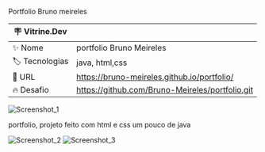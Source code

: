 Portfolio Bruno meireles



| :placard: Vitrine.Dev |     |
| -------------  | --- |
| :sparkles: Nome        | portfolio Bruno Meireles
| :label: Tecnologias | java, html,css 
| :rocket: URL         | https://bruno-meireles.github.io/portfolio/
| :fire: Desafio     | https://github.com/Bruno-Meireles/portfolio.git


![Screenshot_1](https://user-images.githubusercontent.com/88012503/196434736-479daab8-84af-499b-a9a1-7cae39d74bbc.png)


 portfolio, projeto feito com html e css um pouco de java 

![Screenshot_2](https://user-images.githubusercontent.com/88012503/196434803-4ef5031f-b8f0-45eb-8fc1-d2625198e651.png)
![Screenshot_3](https://user-images.githubusercontent.com/88012503/196434834-55699d34-52a0-4a44-b503-139bfaf05eab.png)

